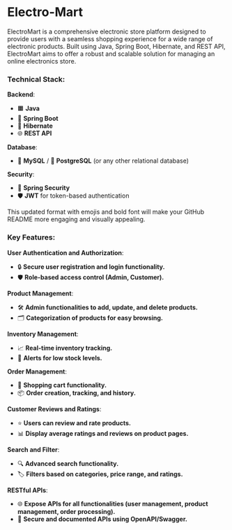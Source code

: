# Electro-Mart
ElectroMart is a comprehensive electronic store platform designed to provide users with a seamless shopping experience for a wide range of electronic products. Built using Java, Spring Boot, Hibernate, and REST API, ElectroMart aims to offer a robust and scalable solution for managing an online electronics store.

### Technical Stack:

**Backend**:
- 🟧 **Java**
- 🌱 **Spring Boot**
- 🐍 **Hibernate**
- 🌐 **REST API**

**Database**:
- 🐬 **MySQL** / 🐘 **PostgreSQL** (or any other relational database)

**Security**:
- 🔐 **Spring Security**
- 🛡️ **JWT** for token-based authentication

This updated format with emojis and bold font will make your GitHub README more engaging and visually appealing.


### Key Features:

**User Authentication and Authorization**:
- 🔒 **Secure user registration and login functionality.**
- 🛡️ **Role-based access control (Admin, Customer).**

**Product Management**:
- 🛠️ **Admin functionalities to add, update, and delete products.**
- 🗂️ **Categorization of products for easy browsing.**

**Inventory Management**:
- 📈 **Real-time inventory tracking.**
- 🔔 **Alerts for low stock levels.**

**Order Management**:
- 🛒 **Shopping cart functionality.**
- 📦 **Order creation, tracking, and history.**

**Customer Reviews and Ratings**:
- ⭐ **Users can review and rate products.**
- 📊 **Display average ratings and reviews on product pages.**

**Search and Filter**:
- 🔍 **Advanced search functionality.**
- 🏷️ **Filters based on categories, price range, and ratings.**

**RESTful APIs**:
- 🌐 **Expose APIs for all functionalities (user management, product management, order processing).**
- 📘 **Secure and documented APIs using OpenAPI/Swagger.**


